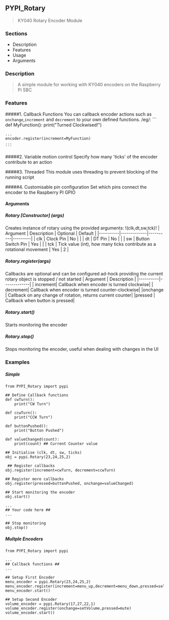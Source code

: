 ## PYPI_Rotary
> KY040 Rotary Encoder Module


### Sections
* Description
* Features
* Usage
* Arguments


### Description
>A simple module for working with KY040 encoders on the Raspberry Pi SBC

### Features
#####1. Callback Functions
You can callback encoder actions such as `onchange`,`increment` and `decrement` to your own defined functions. /eg/:
    ```
    def MyFunction():
        print("Turned Clockwised!")
        
    ...
    encoder.register(increment=MyFunction)
    ...
    ```
#####2. Variable motion control
Specify how many 'ticks' of the encoder contribute to an action

#####3. Threaded
This module uses threading to prevent blocking of the running script

#####4. Customisable pin configuration
Set which pins connect the encoder to the Raspberry PI GPIO

#### Arguments
##### Rotary [Constructor] (args)
Creates instance of rotary using the provided arguments: !(clk,dt,sw,tck)!
| Argument | Description | Optional | Default |
|----------|-------------|----------|---------|
| clk | Clock Pin | No | |
| dt | DT Pin | No | |
| sw | Button Switch Pin | Yes | |
| tck | Tick value (int), how many ticks contribute as a rotational movement | Yes | 2 |

##### Rotary.register(args)
Callbacks are optional and can be configured ad-hock providing the current rotary object is stopped / not started
| Argument | Description |
|----------|-------------|
| increment| Callback when encoder is turned clockwise|
| decrement| Callback when encoder is turned counter-clockwise|
|onchange | Callback on any change of rotation, returns current counter|
|pressed | Callback when button is pressed|

##### Rotary.start()
Starts monitoring the encoder

##### Rotary.stop()
Stops monitoring the encoder, useful when dealing with changes in the UI


### Examples
##### Simple
```
from PYPI_Rotary import pypi

## Define Callback functions
def cwTurn():
    print("CW Turn")

def ccwTurn():
    print("CCW Turn")

def buttonPushed():
    print("Button Pushed")

def valueChanged(count):
    print(count) ## Current Counter value

## Initialise (clk, dt, sw, ticks)
obj = pypi.Rotary(23,24,25,2)

 ## Register callbacks
obj.register(increment=cwTurn, decrement=ccwTurn)

## Register more callbacks
obj.register(pressed=buttonPushed, onchange=valueChanged) 

## Start monitoring the encoder
obj.start() 

...
## Your code here ##
...

## Stop monitoring
obj.stop()
```
##### Multple Encoders
```
from PYPI_Rotary import pypi

...
## Callback functions ##
...

## Setup First Encoder
menu_encoder = pypi.Rotary(23,24,25,2)
menu_encoder.register(increment=menu_up,decrement=menu_down,pressed=selected)
menu_encoder.start()

## Setup Second Encoder
volume_encoder = pypi.Rotary(17,27,22,1)
volume_encoder.register(onchange=setVolume,pressed=mute)
volume_encoder.start()

